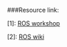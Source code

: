 ###Resource link:

[1]: [ROS workshop](https://www.youtube.com/playlist?list=PLvaMH4xcY4wg0cTNn5a_Jfa_QQ93uB9Pl)

[2]: [ROS wiki](www.ros.org/wiki/ROS/Tutorials)
